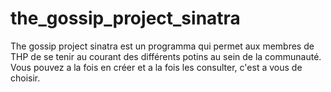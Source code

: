 # the_gossip_project_sinatra
The gossip project sinatra est un programma qui permet aux membres de THP de se 
tenir au courant des différents potins au sein de la communauté. 
Vous pouvez a la fois en créer et a la fois les consulter, c'est a vous de choisir.

